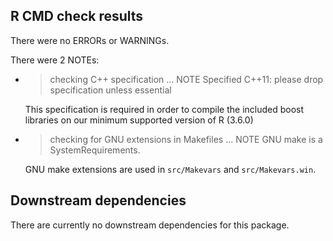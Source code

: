 ## R CMD check results
There were no ERRORs or WARNINGs.

There were 2 NOTEs:

- > checking C++ specification ... NOTE
  > Specified C++11: please drop specification unless essential

  This specification is required in order to compile the included boost
  libraries on our minimum supported version of R (3.6.0)

- > checking for GNU extensions in Makefiles ... NOTE
  > GNU make is a SystemRequirements.

  GNU make extensions are used in `src/Makevars` and `src/Makevars.win`.

## Downstream dependencies
There are currently no downstream dependencies for this package.
